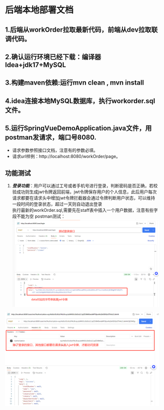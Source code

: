 # 后端本地部署文档
## 1.后端从workOrder拉取最新代码，前端从dev拉取联调代码。
## 2.确认运行环境已经下载：编译器Idea+jdk17+MySQL
## 3.构建maven依赖:运行mvn clean , mvn install
## 4.idea连接本地MySQL数据库，执行workorder.sql文件。
## 5.运行SpringVueDemoApplication.java文件，用postman发请求，端口号8080.
- 请求参数参照接口文档，注意有的参数必填。
- 请求url样例：http://localhost:8080/workOrder/page。

## 功能测试

1. ***登录功能***：用户可以通过工号或者手机号进行登录，判断密码是否正确，若校验成功则生成jwt令牌返回前端，jwt令牌保存用户的个人信息，此后用户每次请求都要在请求头中增加jwt令牌拦截器会通过令牌判断用户状态，可以维持一段时间的登录状态，超过一天则自动退出登录  
   执行最新的workOrder.sql,需要先在staff表中插入一个用户数据，注意有些字段不能为空
postman测试：
![登录接口](img/登录接口.jpg)

![用户个人信息接口，后续会补充更多字段](img/获取用户个人信息的接口.png)